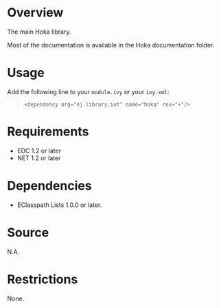 # Overview

The main Hoka library.

Most of the documentation is available in the Hoka documentation folder.

# Usage
Add the following line to your `module.ivy` or your `ivy.xml`:
> `<dependency org="ej.library.iot" name="hoka" rev="+"/>`
	
# Requirements
  - EDC 1.2 or later
  - NET 1.2 or later

# Dependencies
  - EClasspath Lists 1.0.0 or later.

# Source
N.A.

# Restrictions
None.

<!--
	Markdown
	Copyright 2016-2018 IS2T. All rights reserved.
	IS2T PROPRIETARY/CONFIDENTIAL. Use is subject to license terms.
-->
